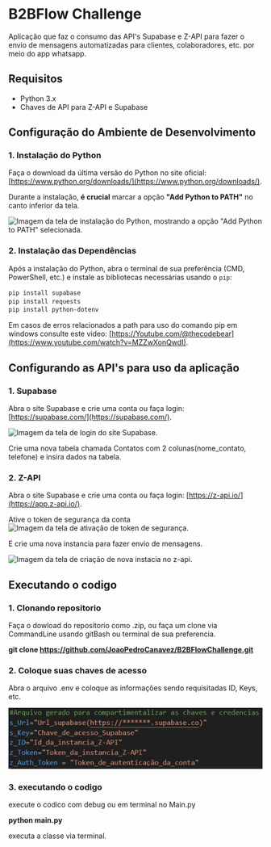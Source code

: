 # B2BFlow Challenge
Aplicação que faz o consumo das API's Supabase e Z-API para fazer o envio de mensagens automatizadas para clientes, colaboradores, etc. por meio do app whatsapp.

## Requisitos
* Python 3.x
* Chaves de API para Z-API e Supabase

## Configuração do Ambiente de Desenvolvimento

### 1. Instalação do Python
Faça o download da última versão do Python no site oficial: [https://www.python.org/downloads/](https://www.python.org/downloads/).

Durante a instalação, **é crucial** marcar a opção **"Add Python to PATH"** no canto inferior da tela.

![Imagem da tela de instalação do Python, mostrando a opção "Add Python to PATH" selecionada.](https://education.launchcode.org/lchs/_images/win-python-installer.png)

### 2. Instalação das Dependências
Após a instalação do Python, abra o terminal de sua preferência (CMD, PowerShell, etc.) e instale as bibliotecas necessárias usando o `pip`:

```bash
pip install supabase
pip install requests
pip install python-dotenv
```

Em casos de erros relacionados a path para uso do comando pip em windows consulte este video: [https://Youtube.com/@thecodebear](https://www.youtube.com/watch?v=MZZwXonQwdI).


## Configurando as API's para uso da aplicação

### 1. Supabase
Abra o site Supabase e crie uma conta ou faça login: [https://supabase.com/](https://supabase.com/).

![Imagem da tela de login do site Supabase.](https://user-images.githubusercontent.com/17494745/215134801-68458462-5b87-4a04-a6ca-55520460365f.png)

Crie uma nova tabela chamada Contatos com 2 colunas(nome_contato, telefone) e insira dados na tabela. 

### 2. Z-API
Abra o site Supabase e crie uma conta ou faça login: [https://z-api.io/](https://app.z-api.io/).

Ative o token de segurança da conta
![Imagem da tela de ativação de token de segurança.](https://developer.z-api.io/en/assets/images/security-token-EN-9ce4414e106f8944a6c19bcf674c1325.jpeg)

E crie uma nova instancia para fazer envio de mensagens.

![Imagem da tela de criação de nova instacia no z-api.](https://developer.z-api.io/assets/images/EditInstance-3b17fbd4b73d06954876b8467a590d87.jpeg)

## Executando o codigo

### 1. Clonando repositorio
Faça o dowload do repositorio como .zip, ou faça um clone via CommandLine usando gitBash ou terminal de sua preferencia.

**git clone https://github.com/JoaoPedroCanavez/B2BFlowChallenge.git**


### 2. Coloque suas chaves de acesso
Abra o arquivo .env e coloque as informações sendo requisitadas ID, Keys, etc.

![Imagem da tela .env.](https://github.com/JoaoPedroCanavez/B2BFlowChallenge/blob/main/assets/env.jpg?raw=true)

### 3. executando o codigo

execute o codico com debug ou em terminal no Main.py

**python main.py**

executa a classe via terminal.